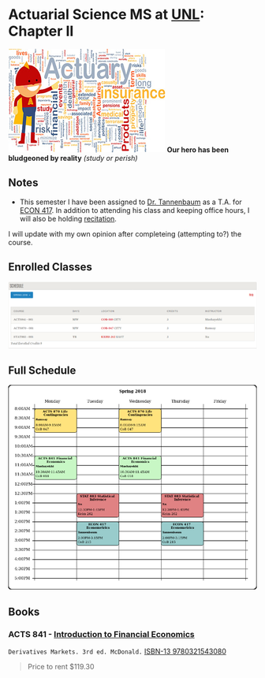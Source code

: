 # Actuarial Science MS at [UNL](http://www.unl.edu/): Chapter II

![Actuary Hero](https://github.com/Infinite-Actuary/Fall-2017/blob/master/images/Actuary-Hero.jpg?raw=true)
**Our hero has been bludgeoned by reality** *(study or perish)*

## Notes

* This semester I have been assigned to [Dr. Tannenbaum](https://cba.unl.edu/people/dtannenbaum/) as a T.A. for [ECON 417](https://bulletin.unl.edu/undergraduate/courses/ECON/417). In addition to attending his class and keeping office hours, I will also be holding [recitation](https://www.urbandictionary.com/define.php?term=recitation).

I will update with my own opinion after completeing (attempting to?) the course.

## Enrolled Classes

![Enrolled Classes](https://github.com/Infinite-Actuary/Spring-2018/blob/master/images/Spring-2018-Enrolled.png)

## Full Schedule

![Spring 2018 Schedule](https://github.com/Infinite-Actuary/Spring-2018/blob/master/images/Schedule-Spring-2018.png)

## Books

### ACTS 841 - [Introduction to Financial Economics](https://bulletin.unl.edu/courses/ACTS/441)
`Derivatives Markets. 3rd ed. McDonald.` [ISBN-13 9780321543080](https://www.amazon.com/s/field-keywords=9780321543080)

>Price to rent $119.30
